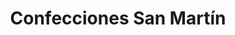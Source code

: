 ---
title: "Confecciones San Martín"
url: /ciudad-autonoma-de-buenos-aires/confecciones-san-martin/
shop: Kleidung
---